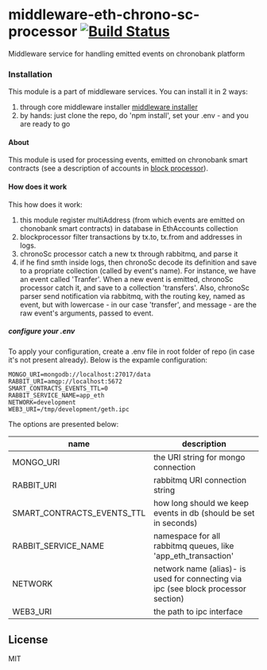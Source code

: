 # middleware-eth-chrono-sc-processor [![Build Status](https://travis-ci.org/ChronoBank/middleware-eth-chrono-sc-processor.svg?branch=master)](https://travis-ci.org/ChronoBank/middleware-eth-chrono-sc-processor)

Middleware service for handling emitted events on chronobank platform

### Installation

This module is a part of middleware services. You can install it in 2 ways:

1) through core middleware installer  [middleware installer](https://github.com/ChronoBank/middleware)
2) by hands: just clone the repo, do 'npm install', set your .env - and you are ready to go

#### About
This module is used for processing events, emitted on chronobank smart contracts (see a description of accounts in [block processor](https://github.com/ChronoBank/middleware-eth-blockprocessor)).


#### How does it work

This how does it work:
1) this module register multiAddress (from which events are emitted on chonobank smart contracts) in database in EthAccounts collection
2) blockprocessor filter transactions by tx.to, tx.from and addresses in logs.
3) chronoSc processor catch a new tx through rabbitmq, and parse it
4) if he find smth inside logs, then chronoSc decode its definition and save to a propriate collection (called by event's name). For instance, we have an event called 'Tranfer'. When a new event is emitted, chronoSc processor catch it, and save to a collection 'transfers'. Also, chronoSc parser send notification via rabbitmq, with the routing key, named as event, but with lowercase - in our case 'transfer', and message - are the raw event's arguments, passed to event.



##### сonfigure your .env

To apply your configuration, create a .env file in root folder of repo (in case it's not present already).
Below is the expamle configuration:

```
MONGO_URI=mongodb://localhost:27017/data
RABBIT_URI=amqp://localhost:5672
SMART_CONTRACTS_EVENTS_TTL=0
RABBIT_SERVICE_NAME=app_eth
NETWORK=development
WEB3_URI=/tmp/development/geth.ipc
```

The options are presented below:

| name | description|
| ------ | ------ |
| MONGO_URI   | the URI string for mongo connection
| RABBIT_URI   | rabbitmq URI connection string
| SMART_CONTRACTS_EVENTS_TTL   | how long should we keep events in db (should be set in seconds)
| RABBIT_SERVICE_NAME   | namespace for all rabbitmq queues, like 'app_eth_transaction'
| NETWORK   | network name (alias)- is used for connecting via ipc (see block processor section)
| WEB3_URI   | the path to ipc interface

License
----

MIT